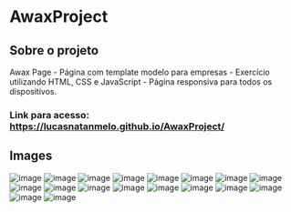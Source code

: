 # AwaxProject


## Sobre o projeto 
Awax Page - Página com template modelo para empresas - Exercício utilizando HTML, CSS e JavaScript -
Página responsiva para todos os dispositivos.

### Link para acesso: https://lucasnatanmelo.github.io/AwaxProject/

## Images
![image](https://user-images.githubusercontent.com/100950738/167468245-f2786124-d563-4b41-bca1-3d67f53a42f5.png)
![image](https://user-images.githubusercontent.com/100950738/167468282-3a988747-617f-4095-81e1-a2efc379ef7c.png)
![image](https://user-images.githubusercontent.com/100950738/167468325-60c99318-913a-4b48-b30e-08ab75faf13c.png)
![image](https://user-images.githubusercontent.com/100950738/167468370-b839d2d9-13f6-4832-bc12-9e073a72aa4d.png)
![image](https://user-images.githubusercontent.com/100950738/167468412-8b4e9ca0-70dd-4736-b81a-6f76ed58ce8b.png)
![image](https://user-images.githubusercontent.com/100950738/167468441-c75ab42d-8256-4fe0-8266-70fe4aef3f5e.png)
![image](https://user-images.githubusercontent.com/100950738/167468478-92653c2e-018e-4385-b81e-bd0e22043206.png)
![image](https://user-images.githubusercontent.com/100950738/167468518-26fe1436-3a56-4bf7-a02f-a407db23dfb2.png)
![image](https://user-images.githubusercontent.com/100950738/167468559-acaef078-75ce-4cff-9271-b0653e851bc1.png)
![image](https://user-images.githubusercontent.com/100950738/167468591-560befd7-2e84-4498-9b1f-2b50cb233496.png)
![image](https://user-images.githubusercontent.com/100950738/167468635-1de3bf49-5600-4443-89e1-98d5a5446654.png)
![image](https://user-images.githubusercontent.com/100950738/167469101-bc1c2e2b-6627-417e-9c7f-46e31705ccc3.png)
![image](https://user-images.githubusercontent.com/100950738/167469146-36399520-0698-4b3a-8ce0-336ab3268045.png)
![image](https://user-images.githubusercontent.com/100950738/167469242-c41d8d2d-65ab-433c-a52e-7b49bbaff331.png)
![image](https://user-images.githubusercontent.com/100950738/167469383-11a49de8-60b0-46a3-b9cf-74c796273491.png)
![image](https://user-images.githubusercontent.com/100950738/167469437-fadbc3b5-639e-4699-bb63-ce5919e307f5.png)
![image](https://user-images.githubusercontent.com/100950738/167469473-a9204b70-2d9c-47e0-b16b-a05e3e8e6126.png)
![image](https://user-images.githubusercontent.com/100950738/167469505-48fd4780-26bb-48af-8bae-b8baf141f1f8.png)

